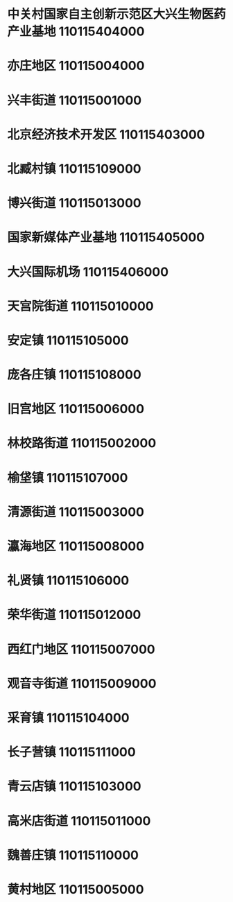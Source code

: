 # 中关村国家自主创新示范区大兴生物医药产业基地 110115404000
# 亦庄地区 110115004000
# 兴丰街道 110115001000
# 北京经济技术开发区 110115403000
# 北臧村镇 110115109000
# 博兴街道 110115013000
# 国家新媒体产业基地 110115405000
# 大兴国际机场 110115406000
# 天宫院街道 110115010000
# 安定镇 110115105000
# 庞各庄镇 110115108000
# 旧宫地区 110115006000
# 林校路街道 110115002000
# 榆垡镇 110115107000
# 清源街道 110115003000
# 瀛海地区 110115008000
# 礼贤镇 110115106000
# 荣华街道 110115012000
# 西红门地区 110115007000
# 观音寺街道 110115009000
# 采育镇 110115104000
# 长子营镇 110115111000
# 青云店镇 110115103000
# 高米店街道 110115011000
# 魏善庄镇 110115110000
# 黄村地区 110115005000
